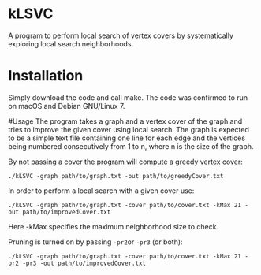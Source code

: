 # kLSVC
A program to perform local search of vertex covers by systematically exploring local search neighborhoods.

# Installation
Simply download the code and call make. The code was confirmed to run on macOS and Debian GNU/Linux 7.

#Usage
The program takes a graph and a vertex cover of the graph and tries to improve the given cover using local search. The graph is expected to be a simple text file containing one line for each edge and the vertices being numbered consecutively from 1 to n, where n is the size of the graph.

By not passing a cover the program will compute a greedy vertex cover:

```./kLSVC -graph path/to/graph.txt -out path/to/greedyCover.txt```

In order to perform a local search with a given cover use:

```./kLSVC -graph path/to/graph.txt -cover path/to/cover.txt -kMax 21 -out path/to/improvedCover.txt```

Here -kMax specifies the maximum neighborhood size to check. 

Pruning is turned on by passing `-pr2`or `-pr3` (or both):

```./kLSVC -graph path/to/graph.txt -cover path/to/cover.txt -kMax 21 -pr2 -pr3 -out path/to/improvedCover.txt```
